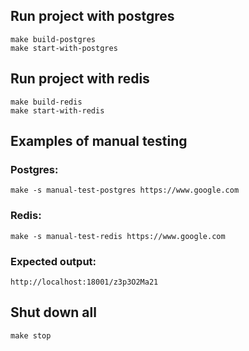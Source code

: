 ## Run project with postgres
```
make build-postgres
make start-with-postgres
```

## Run project with redis
```
make build-redis
make start-with-redis
```

## Examples of manual testing
### Postgres:
```
make -s manual-test-postgres https://www.google.com
```
### Redis:
```
make -s manual-test-redis https://www.google.com
```
### Expected output:
```
http://localhost:18001/z3p3O2Ma21
```

## Shut down all
```
make stop
```